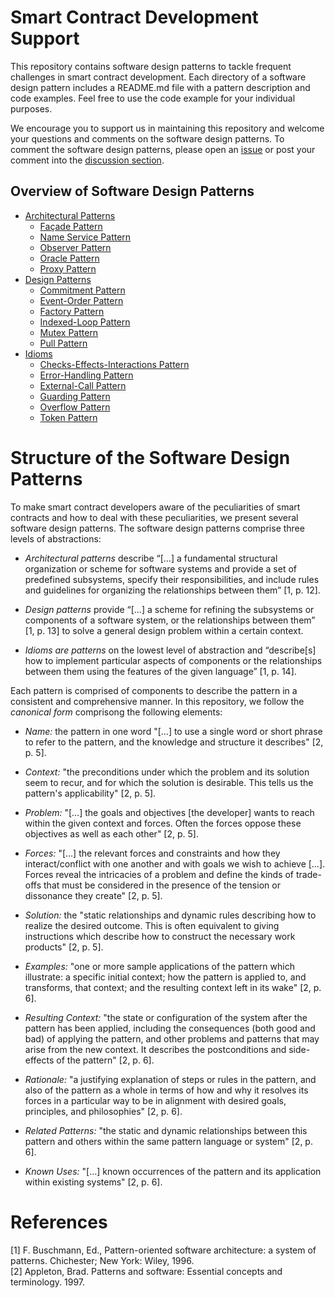 # Smart Contract Development Support
This repository contains software design patterns to tackle frequent challenges in smart contract development. Each directory of a software design pattern includes a README.md file with a pattern description and code examples. Feel free to use the code example for your individual purposes.

We encourage you to support us in maintaining this repository and welcome your questions and comments on the software design patterns. To comment the software design patterns, please open an [issue](https://github.com/KITcii/smart-contract-dev-support/issues) or post your comment into the [discussion section](https://github.com/KITcii/smart-contract-dev-support/discussions).

## Overview of Software Design Patterns

* [Architectural Patterns](Architectural%20Patterns/README.md)
  * [Façade Pattern](Architectural%20Patterns/Façade%20Pattern/README.md)
  * [Name
  Service Pattern](Architectural%20Patterns/Name-Service%20Pattern/README.md)
  * [Observer Pattern](Architectural%20Patterns/Observer%20Pattern/README.md)
  * [Oracle Pattern](Architectural%20Patterns/Oracle%20Pattern/README.md)
  * [Proxy Pattern](Architectural%20Patterns/Proxy%20Pattern/README.md)
* [Design Patterns](Design%20Patterns/README.md)
  * [Commitment Pattern](Design%20Patterns/Commitment%20Pattern/README.md)
  * [Event-Order Pattern](Design%20Patterns/Event-Order%20Pattern/README.md)
  * [Factory Pattern](Design%20Patterns/Factory%20Pattern/README.md#context)
  * [Indexed-Loop Pattern](Design%20Patterns/Indexed-Loop%20Pattern/README.md)
  * [Mutex Pattern](Design%20Patterns/Mutex%20Pattern/README.md)
  * [Pull Pattern](Design%20Patterns/Pull%20Pattern/README.md)
* [Idioms](Idioms/README.md#introduction)
  * [Checks-Effects-Interactions Pattern](Idioms/Checks-Effects-Interactions%20Pattern/README.md)
  * [Error-Handling Pattern](Idioms/Error-Handling%20Pattern/README.md)
  * [External-Call Pattern](Idioms/External-Call%20Pattern/README.md)
  * [Guarding Pattern](Idioms/Guarding%20Pattern/README.md)
  * [Overflow Pattern](Idioms/Overflow%20Pattern/README.md)
  * [Token Pattern](Idioms/Token%20Pattern/README.md)

# Structure of the Software Design Patterns

To make smart contract developers aware of the peculiarities of smart contracts and how to deal with these peculiarities, we present several software design patterns. The software design patterns comprise three levels of abstractions:

- _Architectural patterns_ describe “[…] a fundamental structural organization or scheme for software systems and provide a set of predefined subsystems, specify their responsibilities, and include rules and guidelines for organizing the relationships between them” [1, p. 12].

- _Design patterns_ provide “[…] a scheme for refining the subsystems or components of a software system, or the relationships between them” [1, p. 13] to solve a general design problem within a certain context.

- _Idioms are patterns_ on the lowest level of abstraction and “describe[s] how to implement particular aspects of components or the relationships between them using the features of the given language” [1, p. 14].

Each pattern is comprised of components to describe the pattern in a consistent and comprehensive manner. In this repository, we follow the _canonical form_ comprisong the following elements: 

- _Name:_ the pattern in one word "[…] to use a single word or short phrase to refer to the pattern, and the knowledge and structure it describes" [2, p. 5]. 

- _Context:_ "the preconditions under which the problem and its solution seem to recur, and for which the solution is desirable. This tells us the pattern's applicability" [2, p. 5].

- _Problem:_ "[…] the goals and objectives [the developer] wants to reach within the given context and forces. Often the forces oppose these objectives as well as each other" [2, p. 5].

- _Forces:_ "[…] the relevant forces and constraints and how they interact/conflict with one another and with goals we wish to achieve […]. Forces reveal the intricacies of a problem and define the kinds of trade-offs that must be considered in the presence of the tension or dissonance they create" [2, p. 5].

- _Solution:_ the "static relationships and dynamic rules describing how to realize the desired outcome. This is often equivalent to giving instructions which describe how to construct the necessary work products" [2, p. 5].

- _Examples:_ "one or more sample applications of the pattern which illustrate: a specific initial context; how the pattern is applied to, and transforms, that context; and the resulting context left in its wake" [2, p. 6].

- _Resulting Context:_ "the state or configuration of the system after the pattern has been applied, including the consequences (both good and bad) of applying the pattern, and other problems and patterns that may arise from the new context. It describes the postconditions and side-effects of the pattern" [2, p. 6].

- _Rationale:_ "a justifying explanation of steps or rules in the pattern, and also of the pattern as a whole in terms of how and why it resolves its forces in a particular way to be in alignment with desired goals, principles, and philosophies" [2, p. 6].

- _Related Patterns:_ "the static and dynamic relationships between this pattern and others within the same pattern language or system" [2, p. 6].

- _Known Uses:_ "[…] known occurrences of the pattern and its application within existing systems" [2, p. 6].

# References
[1] F. Buschmann, Ed., Pattern-oriented software architecture: a system of patterns. Chichester; New York: Wiley, 1996.  
[2] Appleton, Brad. Patterns and software: Essential concepts and terminology. 1997.
